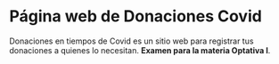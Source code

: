 # Página web de Donaciones Covid

Donaciones en tiempos de Covid es un sitio web para registrar tus donaciones a quienes lo necesitan. **Examen para la materia Optativa I**.
